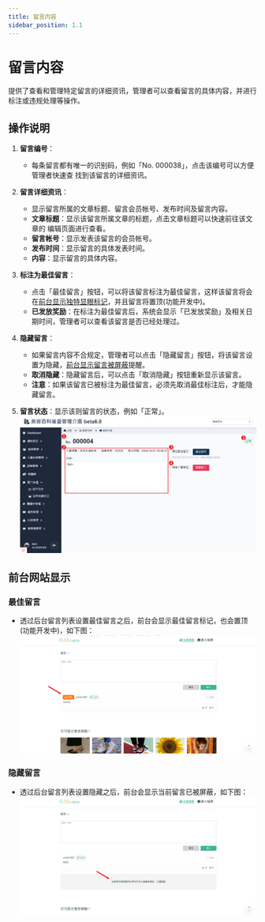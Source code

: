 ```yaml
---
title: 留言内容
sidebar_position: 1.1
---
```


# 留言内容

提供了查看和管理特定留言的详细资讯，管理者可以查看留言的具体内容，并进行标注或违规处理等操作。

## 操作说明

1. **留言编号**：

    - 每条留言都有唯一的识别码，例如「No. 000038」，点击该编号可以方便管理者快速查 找到该留言的详细资讯。

2. **留言详细资讯**：

    - 显示留言所属的文章标题、留言会员帐号、发布时间及留言内容。
    - **文章标题**：显示该留言所属文章的标题，点击文章标题可以快速前往该文章的 编辑页面进行查看。
    - **留言帐号**：显示发表该留言的会员帐号。
    - **发布时间**：显示留言的具体发表时间。
    - **内容**：显示留言的具体内容。

3. **标注为最佳留言**：

    - 点击「最佳留言」按钮，可以将该留言标注为最佳留言，这样该留言将会在[前台显示独特显眼标记](./comment-content.md#最佳留言)，并且留言将置顶(功能开发中)。
    - **已发放奖励**：在标注为最佳留言后，系统会显示「已发放奖励」及相关日期时间，管理者可以查看该留言是否已经处理过。

4. **隐藏留言**：

    - 如果留言内容不合规定，管理者可以点击「隐藏留言」按钮，将该留言设置为隐藏，[前台显示留言被屏蔽](./comment-content.md#隐藏留言)提醒。
    - **取消隐藏**：隐藏留言后，可以点击「取消隐藏」按钮重新显示该留言。
    - **注意**：如果该留言已被标注为最佳留言，必须先取消最佳标注后，才能隐藏留言。

5. **留言状态**：显示该则留言的状态，例如「正常」。
   ![留言内容](./img/comment-content-new.png)

## 前台网站显示

### 最佳留言

-   透过后台留言列表设置最佳留言之后，前台会显示最佳留言标记，也会置顶 (功能开发中)，如下图：
    ![前台网站最佳留言](./img/comment-web-best.png)

### 隐藏留言

-   透过后台留言列表设置隐藏之后，前台会显示当前留言已被屏蔽，如下图：
    ![前台网站隐藏留言](./img/comment-web-hiddle.png)
